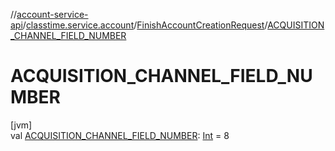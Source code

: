 //[account-service-api](../../../index.md)/[classtime.service.account](../index.md)/[FinishAccountCreationRequest](index.md)/[ACQUISITION_CHANNEL_FIELD_NUMBER](-a-c-q-u-i-s-i-t-i-o-n_-c-h-a-n-n-e-l_-f-i-e-l-d_-n-u-m-b-e-r.md)

# ACQUISITION_CHANNEL_FIELD_NUMBER

[jvm]\
val [ACQUISITION_CHANNEL_FIELD_NUMBER](-a-c-q-u-i-s-i-t-i-o-n_-c-h-a-n-n-e-l_-f-i-e-l-d_-n-u-m-b-e-r.md): [Int](https://kotlinlang.org/api/latest/jvm/stdlib/kotlin/-int/index.html) = 8
